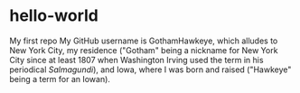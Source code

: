 # hello-world
My first repo
My GitHub username is GothamHawkeye, which alludes to New York City, my residence ("Gotham" being a nickname for New York City since at least 1807 when Washington Irving used the term in his periodical *Salmagundi*), and Iowa, where I was born and raised ("Hawkeye" being a term for an Iowan).
